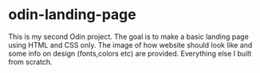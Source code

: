 # odin-landing-page

This is my second Odin project. The goal is to make a basic landing page using HTML and CSS only. 
The image of how website should look like and some info on design (fonts,colors etc) are provided.
Everything else I built from scratch.
